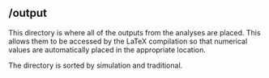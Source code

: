 ## /output

This directory is where all of the outputs from the analyses are placed. This allows them to be accessed by the LaTeX compilation so that numerical values are automatically placed in the appropriate location.

The directory is sorted by simulation and traditional.
